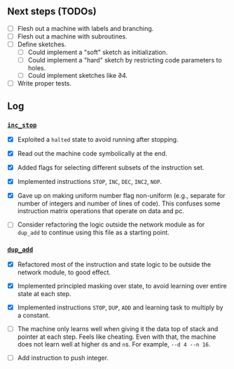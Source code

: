 Next steps (TODOs)
----------

- [ ] Flesh out a machine with labels and branching.
- [ ] Flesh out a machine with subroutines.
- [ ] Define sketches.
  - [ ] Could implement a "soft" sketch as initialization.
  - [ ] Could implement a "hard" sketch by restricting code parameters to holes.
  - [ ] Could implement sketches like ∂4.
- [ ] Write proper tests.

## Log

### [`inc_stop`](inc_stop.py)

- [x] Exploited a `halted` state to avoid running after stopping.

- [x] Read out the machine code symbolically at the end.

- [x] Added flags for selecting different subsets of the instruction set.

- [x] Implemented instructions `STOP`, `INC`, `DEC`, `INC2`, `NOP`.

- [x] Gave up on making uniform number flag non-uniform (e.g., separate for number of integers and number of lines of code).
      This confuses some instruction matrix operations that operate on data and pc.

- [ ] Consider refactoring the logic outside the network module as for `dup_add` to continue using this file as a starting point.

### [`dup_add`](dup_add.py)

- [x] Refactored most of the instruction and state logic to be outside the network module, to good effect.

- [x] Implemented principled masking over state, to avoid learning over entire state at each step.

- [x] Implemented instructions `STOP`, `DUP`, `ADD` and learning task to multiply by a constant.

- [ ] The machine only learns well when giving it the data top of stack and pointer at each step.
      Feels like cheating.
      Even with that, the machine does not learn well at higher `d`s and `n`s. For example, `--d 4 --n 16`.

- [ ] Add instruction to push integer.
